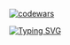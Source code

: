 
[![codewars](https://www.codewars.com/users/mmiksaa/badges/large)](https://www.codewars.com/users/mmiksaa/badges/large) 

[![Typing SVG](https://readme-typing-svg.herokuapp.com?color=%FF073A&lines=16+Years+Old+Frontend)](https://git.io/typing-svg)

